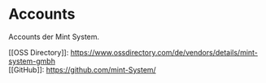 # Accounts

Accounts der Mint System.

[[OSS Directory]]: <https://www.ossdirectory.com/de/vendors/details/mint-system-gmbh>\
[[GitHub]]: <https://github.com/mint-System/>